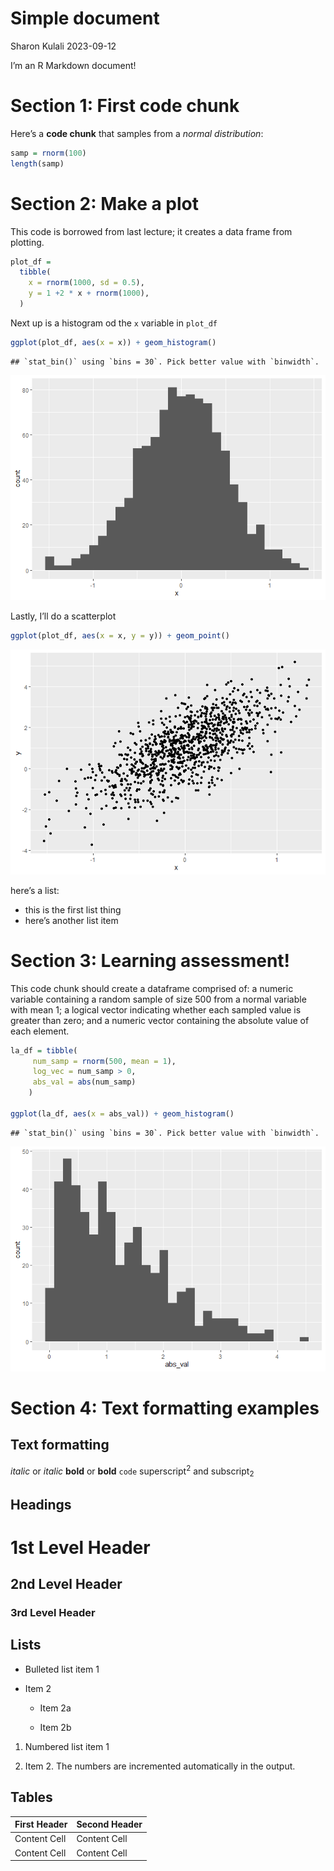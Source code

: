 Simple document
================
Sharon Kulali
2023-09-12

I’m an R Markdown document!

# Section 1: First code chunk

Here’s a **code chunk** that samples from a *normal distribution*:

``` r
samp = rnorm(100)
length(samp)
```

# Section 2: Make a plot

This code is borrowed from last lecture; it creates a data frame from
plotting.

``` r
plot_df =
  tibble(
    x = rnorm(1000, sd = 0.5),
    y = 1 +2 * x + rnorm(1000),
  )
```

Next up is a histogram od the `x` variable in `plot_df`

``` r
ggplot(plot_df, aes(x = x)) + geom_histogram()
```

    ## `stat_bin()` using `bins = 30`. Pick better value with `binwidth`.

![](template_files/figure-gfm/unnamed-chunk-4-1.png)<!-- -->

Lastly, I’ll do a scatterplot

``` r
ggplot(plot_df, aes(x = x, y = y)) + geom_point()
```

![](template_files/figure-gfm/unnamed-chunk-5-1.png)<!-- -->

here’s a list:

- this is the first list thing
- here’s another list item

# Section 3: Learning assessment!

This code chunk should create a dataframe comprised of: a numeric
variable containing a random sample of size 500 from a normal variable
with mean 1; a logical vector indicating whether each sampled value is
greater than zero; and a numeric vector containing the absolute value of
each element.

``` r
la_df = tibble(
     num_samp = rnorm(500, mean = 1),
     log_vec = num_samp > 0,
     abs_val = abs(num_samp)
    )

ggplot(la_df, aes(x = abs_val)) + geom_histogram()
```

    ## `stat_bin()` using `bins = 30`. Pick better value with `binwidth`.

![](template_files/figure-gfm/la_df-1.png)<!-- -->

# Section 4: Text formatting examples

## Text formatting

*italic* or *italic* **bold** or **bold** `code` superscript<sup>2</sup>
and subscript<sub>2</sub>

## Headings

# 1st Level Header

## 2nd Level Header

### 3rd Level Header

## Lists

- Bulleted list item 1

- Item 2

  - Item 2a

  - Item 2b

1.  Numbered list item 1

2.  Item 2. The numbers are incremented automatically in the output.

## Tables

| First Header | Second Header |
|--------------|---------------|
| Content Cell | Content Cell  |
| Content Cell | Content Cell  |
